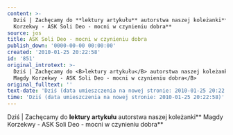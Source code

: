 ```yaml
---
content: >-
  Dziś | Zachęcamy do **lektury artykułu** autorstwa naszej koleżanki** Magdy
  Korzekwy - ASK Soli Deo - mocni w czynieniu dobra** 
source: jos
title: ASK Soli Deo - mocni w czynieniu dobra
publish_down: '0000-00-00 00:00:00'
created: '2010-01-25 20:22:58'
id: '851'
original_introtext: >-
  Dziś | Zachęcamy do <B>lektury artykułu</B> autorstwa naszej koleżanki<B>
  Magdy Korzekwy - ASK Soli Deo - mocni w czynieniu dobra</B> 
original_fulltext: ''
text-date: 'Dziś (data umieszczenia na nowej stronie: 2010-01-25 20:22:58)'
time: 'Dziś (data umieszczenia na nowej stronie: 2010-01-25 20:22:58)'
---
```

Dziś | Zachęcamy do **lektury artykułu** autorstwa naszej koleżanki** Magdy Korzekwy - ASK Soli Deo - mocni w czynieniu dobra** 

<!--{{json:{"created_date":"2010-01-25 20:22:58","publish_down":"0000-00-00 00:00:00","id":"851"}}}-->